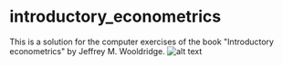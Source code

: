# introductory_econometrics
This is a solution for the computer exercises of the book "Introductory econometrics" by Jeffrey M. Wooldridge.
![alt text](https://github.com/vahidNaghshin/Data_structures_and_algorithms_in_Python/blob/main/71NU9c9ZutL._AC_UF894,1000_QL80_.jpeg)
